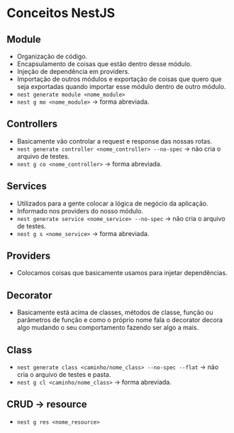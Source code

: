 # Conceitos NestJS

## Module
* Organização de código.
* Encapsulamento de coisas que estão dentro desse módulo.
* Injeção de dependência em providers.
* Importação de outros módulos e exportação de coisas que quero que seja exportadas quando importar esse módulo
dentro de outro módulo.
* `nest generate module <nome_module>`
* `nest g mo <nome_module>` -> forma abreviada.

## Controllers
* Basicamente vão controlar a request e response das nossas rotas.
* `nest generate controller <nome_controller> --no-spec` -> não cria o arquivo de testes.
* `nest g co <nome_controller>` -> forma abreviada.

## Services
* Utilizados para a gente colocar a lógica de negócio da aplicação.
* Informado nos providers do nosso módulo.
* `nest generate service <nome_service> --no-spec` -> não cria o arquivo de testes.
* `nest g s <nome_service>` -> forma abreviada.

## Providers
* Colocamos coisas que basicamente usamos para injetar dependências.

## Decorator
* Basicamente está acima de classes, métodos de classe, função ou parâmetros de função e como o próprio nome fala
o decorator decora algo mudando o seu comportamento fazendo ser algo a mais.

## Class
* `nest generate class <caminho/nome_class> --no-spec --flat` -> não cria o arquivo de testes e pasta.
* `nest g cl <caminho/nome_class>` -> forma abreviada.

## CRUD -> resource
* `nest g res <nome_resource>`